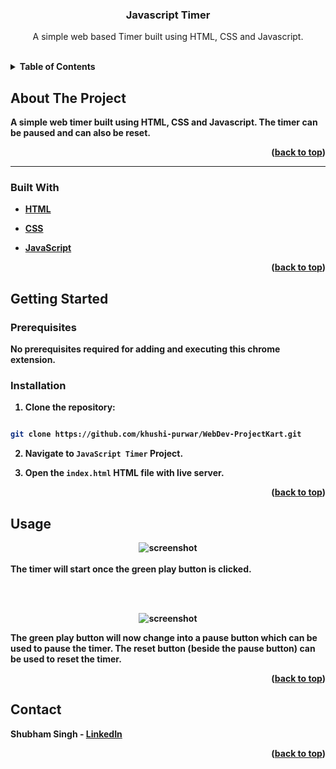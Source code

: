 
  

<h3  align="center">Javascript Timer</h3>

  

<p  align="center">
A simple web based Timer built using HTML, CSS and Javascript.
</p>

<br>


<details>
  <summary><b>Table of Contents</summary>
  <ol>
    <li>
      <a href="#about-the-project">About The Project</a>
      <ul>
        <li><a href="#built-with">Built With</a></li>
      </ul>
    </li>
    <li>
      <a href="#getting-started">Getting Started</a>
      <ul>
        <li><a href="#prerequisites">Prerequisites</a></li>
   </ul>
    </li>
    <li><a href="#usage">Usage</a></li>
     </li>
    <li><a href="#contact">Contact</a></li>
  
  </ol>
</details>

  

## About The Project

A simple web timer built using HTML, CSS and Javascript. The timer can be paused and can also be reset.

<p  align="right">(<a  href="#top">back to top</a>)</p>

<hr>

  

### Built With

  

* [HTML](https://developer.mozilla.org/en-US/docs/Web/HTML)

* [CSS](https://developer.mozilla.org/en-US/docs/Web/CSS)

* [JavaScript](https://www.javascript.com/)

  

<p  align="right">(<a  href="#top">back to top</a>)</p>

  

## Getting Started

### Prerequisites

No prerequisites required for adding and executing this chrome extension.

### Installation

  

1. Clone the repository:

```sh

git clone https://github.com/khushi-purwar/WebDev-ProjectKart.git

```

2. Navigate to `JavaScript Timer` Project.

3. Open the `index.html` HTML file with live server.

  
  

<p  align="right">(<a  href="#top">back to top</a>)</p>

  

## Usage

<div  align="center">
<img  src="https://raw.githubusercontent.com/LiQuiD-404/WebDev-ProjectKart/master/JavaScript%20Timer/snips/snip1.png"  alt="screenshot" >
 <br> <br>

</div>
The timer will start once the green play button is clicked.
<br>



<br><br>

<div  align="center">
<img  src="https://raw.githubusercontent.com/LiQuiD-404/WebDev-ProjectKart/master/JavaScript%20Timer/snips/snip2.png"  alt="screenshot" >
</div>

The green play button will now change into a pause button which can be used to pause the timer. The reset button (beside the pause button) can be used to reset the timer.

  
  

<p  align="right">(<a  href="#top">back to top</a>)</p>

  
  
  
  
  
  

## Contact

Shubham Singh - [LinkedIn](https://www.linkedin.com/in/shubham-singh-519769220/)

<p  align="right">(<a  href="#top">back to top</a>)</p>
